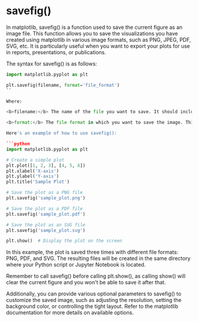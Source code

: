 # savefig()
In matplotlib, savefig() is a function used to save the current figure as an image file. This function allows you to save the visualizations you have created using matplotlib in various image formats, such as PNG, JPEG, PDF, SVG, etc. It is particularly useful when you want to export your plots for use in reports, presentations, or publications.

The syntax for savefig() is as follows:

```python
import matplotlib.pyplot as plt

plt.savefig(filename, format='file_format')
``

Where:

<b>filename:</b> The name of the file you want to save. It should include the file extension appropriate for the desired image format.

<b>format:</b> The file format in which you want to save the image. This parameter is optional, and if not specified, matplotlib will try to infer the format from the file extension in the filename.

Here's an example of how to use savefig():

```python
import matplotlib.pyplot as plt

# Create a simple plot
plt.plot([1, 2, 3], [4, 5, 6])
plt.xlabel('X-axis')
plt.ylabel('Y-axis')
plt.title('Sample Plot')

# Save the plot as a PNG file
plt.savefig('sample_plot.png')

# Save the plot as a PDF file
plt.savefig('sample_plot.pdf')

# Save the plot as an SVG file
plt.savefig('sample_plot.svg')

plt.show()  # Display the plot on the screen
```

In this example, the plot is saved three times with different file formats: PNG, PDF, and SVG. The resulting files will be created in the same directory where your Python script or Jupyter Notebook is located.

Remember to call savefig() before calling plt.show(), as calling show() will clear the current figure and you won't be able to save it after that.

Additionally, you can provide various optional parameters to savefig() to customize the saved image, such as adjusting the resolution, setting the background color, or controlling the tight layout. Refer to the matplotlib documentation for more details on available options.
